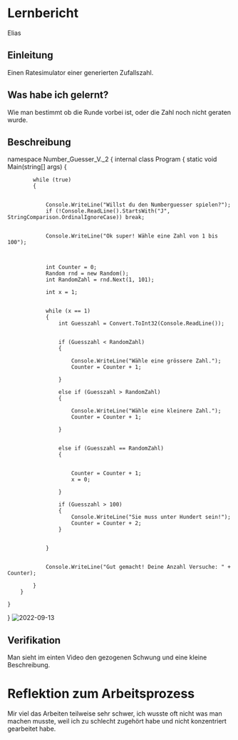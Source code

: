 # Lernbericht
Elias

## Einleitung

Einen Ratesimulator einer generierten Zufallszahl.

## Was habe ich gelernt?

Wie man bestimmt ob die Runde vorbei ist, oder die Zahl noch nicht geraten wurde.

## Beschreibung

namespace Number_Guesser_V._2
{
    internal class Program
    {
        static void Main(string[] args)
        {

            while (true)
            {
                

                Console.WriteLine("Willst du den Numberguesser spielen?");
                if (!Console.ReadLine().StartsWith("J", StringComparison.OrdinalIgnoreCase)) break;


                Console.WriteLine("Ok super! Wähle eine Zahl von 1 bis 100");

                

                int Counter = 0;
                Random rnd = new Random();
                int RandomZahl = rnd.Next(1, 101);

                int x = 1;


                while (x == 1)
                {
                    int Guesszahl = Convert.ToInt32(Console.ReadLine());

                
                    if (Guesszahl < RandomZahl)
                    {

                        Console.WriteLine("Wähle eine grössere Zahl.");
                        Counter = Counter + 1;

                    }

                    else if (Guesszahl > RandomZahl)
                    {

                        Console.WriteLine("Wähle eine kleinere Zahl.");
                        Counter = Counter + 1;

                    }


                    else if (Guesszahl == RandomZahl)
                    {

                        
                        Counter = Counter + 1;
                        x = 0;

                    }

                    if (Guesszahl > 100)
                    {
                        Console.WriteLine("Sie muss unter Hundert sein!");
                        Counter = Counter + 2;
                    }


                }


                Console.WriteLine("Gut gemacht! Deine Anzahl Versuche: " + Counter);

            }
        }

    }
} 
![2022-09-13](https://user-images.githubusercontent.com/110892658/189839376-084ae68d-7495-4cd0-8c78-7438f136fe99.png)

## Verifikation

Man sieht im einten Video den gezogenen Schwung und eine kleine Beschreibung. 



# Reflektion zum Arbeitsprozess

Mir viel das Arbeiten teilweise sehr schwer, ich wusste oft nicht was man machen musste, weil ich zu schlecht zugehört habe und nicht konzentriert gearbeitet habe.



